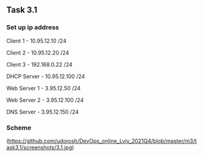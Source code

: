 ## Task 3.1

### Set up ip address
Client 1 - 10.95.12.10 /24

Client 2 - 10.95.12.20 /24

Client 3 - 192.168.0.22 /24

DHCP Server - 10.95.12.100 /24

Web Server 1 - 3.95.12.50 /24

Web Server 2 - 3.95.12.100 /24

DNS Server - 3.95.12.150 /24

### Scheme
(https://github.com/udorosh/DevOps_online_Lviv_2021Q4/blob/master/m3/task3.1/screenshots/3.1.jpg)